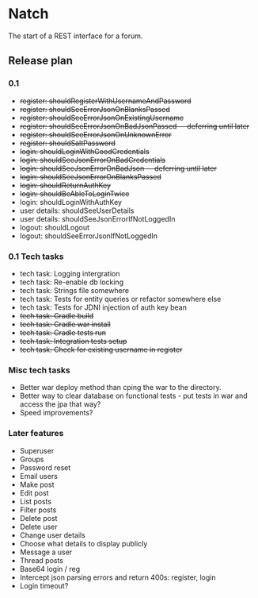 # Natch 

The start of a REST interface for a forum.

## Release plan

### 0.1

* ~~register: shouldRegisterWithUsernameAndPassword~~
* ~~register: shouldSeeErrorJsonOnBlanksPassed~~
* ~~register: shouldSeeErrorJsonOnExistingUsername~~
* ~~register: shouldSeeErrorJsonOnBadJsonPassed -- deferring until later~~
* ~~register: shouldSeeErrorJsonOnUnknownError~~
* ~~register: shouldSaltPassword~~
* ~~login: shouldLoginWithGoodCredentials~~
* ~~login: shouldSeeJsonErrorOnBadCredentials~~
* ~~login: shouldSeeJsonErrorOnBadJson -- deferring until later~~
* ~~login: shouldSeeJsonErrorOnBlanksPassed~~
* ~~login: shouldReturnAuthKey~~
* ~~login: shouldBeAbleToLoginTwice~~
* login: shouldLoginWithAuthKey
* user details: shouldSeeUserDetails
* user details: shouldSeeJsonErrorIfNotLoggedIn
* logout: shouldLogout
* logout: shouldSeeErrorJsonIfNotLoggedIn

### 0.1 Tech tasks

* tech task: Logging intergration
* tech task: Re-enable db locking 
* tech task: Strings file somewhere
* tech task: Tests for entity queries or refactor somewhere else
* tech task: Tests for JDNI injection of auth key bean
* ~~tech task: Gradle build~~
* ~~tech task: Gradle war install~~
* ~~tech task: Gradle tests run~~ 
* ~~tech task: Integration tests setup~~
* ~~tech task: Check for existing username in register~~

### Misc tech tasks

* Better war deploy method than cping the war to the directory.
* Better way to clear database on functional tests - put tests in war and access the jpa that way?
* Speed improvements?

### Later features
* Superuser
* Groups
* Password reset
 * Email users
* Make post
* Edit post
* List posts
* Filter posts
* Delete post
* Delete user
* Change user details
* Choose what details to display publicly
* Message a user
* Thread posts
* Base64 login / reg
* Intercept json parsing errors and return 400s: register, login
* Login timeout?

